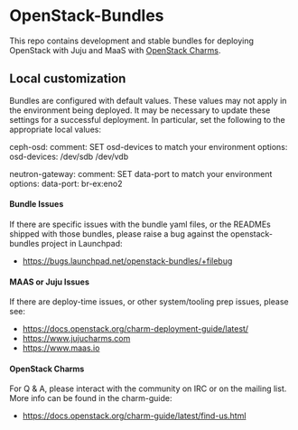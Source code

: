 # OpenStack-Bundles

This repo contains development and stable bundles for deploying OpenStack with Juju and MaaS with [OpenStack Charms](https://docs.openstack.org/charm-guide/latest).

## Local customization

Bundles are configured with default values. These values may not apply in the
environment being deployed. It may be necessary to update these settings for a
successful deployment. In particular, set the following to the appropriate
local values:

  ceph-osd:
    comment: SET osd-devices to match your environment
    options:
      osd-devices: /dev/sdb /dev/vdb
 
  neutron-gateway:
    comment: SET data-port to match your environment
    options:
      data-port: br-ex:eno2
 

#### Bundle Issues
If there are specific issues with the bundle yaml files, or the READMEs shipped with those bundles, please raise a bug against the openstack-bundles project in Launchpad:
 * https://bugs.launchpad.net/openstack-bundles/+filebug

#### MAAS or Juju Issues
If there are deploy-time issues, or other system/tooling prep issues, please see:
 * https://docs.openstack.org/charm-deployment-guide/latest/
 * https://www.jujucharms.com
 * https://www.maas.io

#### OpenStack Charms
For Q & A, please interact with the community on IRC or on the mailing list. More info can be found in the charm-guide:
 * https://docs.openstack.org/charm-guide/latest/find-us.html

